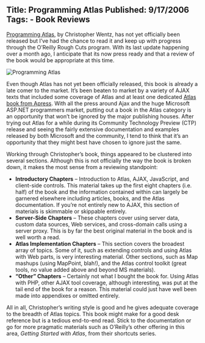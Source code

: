 Title: Programming Atlas
Published: 9/17/2006
Tags:
    - Book Reviews
---
[Programming Atlas](https://www.amazon.com/o/ASIN/0596526725/), by Christopher Wentz, has not yet officially been released but I’ve had the chance to read it and keep up with progress through the O’Reilly Rough Cuts program. With its last update happening over a month ago, I anticipate that its now press ready and that a review of the book would be appropriate at this time.

![Programming Atlas](https://s3.amazonaws.com/s3.beckshome.com/20060917-Programming-Atlas.jpg)

Even though Atlas has not yet been officially released, this book is already a late comer to the market. It’s been beaten to market by a variety of AJAX texts that included some coverage of Atlas and at least one dedicated [Atlas book from Apress](https://www.amazon.com/Foundations-Atlas-Rapid-Development-ASP-NET/dp/1590596471/). With all the press around Ajax and the huge Microsoft ASP.NET programmers market, putting out a book in the Atlas category is an opportunity that won’t be ignored by the major publishing houses. After trying out Atlas for a while during its Community Technology Preview (CTP) release and seeing the fairly extensive documentation and examples released by both Microsoft and the community, I tend to think that it’s an opportunity that they might best have chosen to ignore just the same.

Working through Christopher’s book, things appeared to be clustered into several sections. Although this is not officially the way the book is broken down, it makes the most sense from a reviewing standpoint:

* <b>Introductory Chapters</b> – Introduction to Atlas, AJAX, JavaScript, and client-side controls. This material takes up the first eight chapters (i.e. half) of the book and the information contained within can largely be garnered elsewhere including articles, books, and the Atlas documentation. If you’re not entirely new to AJAX, this section of materials is skimmable or skippable entirely.
* <b>Server-Side Chapters</b> – These chapters cover using server data, custom data sources, Web services, and cross-domain calls using a server proxy. This is by far the best original material in the book and is well worth a read.
* <b>Atlas Implementation Chapters</b> – This section covers the broadest array of topics. Some of it, such as extending controls and using Atlas with Web parts, is very interesting material. Other sections, such as Map mashups (using MapPoint, blah!), and the Atlas control toolkit (great tools, no value added above and beyond MS materials).
* <b>“Other” Chapters</b> – Certainly not what I bought the book for. Using Atlas with PHP, other AJAX tool coverage, although interesting, was put at the tail end of the book for a reason. This material could just have well been made into appendixes or omitted entirely.

All in all, Christopher’s writing style is good and he gives adequate coverage to the breadth of Atlas topics. This book might make for a good desk reference but is a tedious end-to-end read. Stick to the documentation or go for more pragmatic materials such as O’Reilly’s other offering in this area, <i>Getting Started with Atlas</i>, from their shortcuts series.